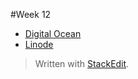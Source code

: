 #Week 12


- [Digital Ocean](https://www.digitalocean.com/pricing/)
- [Linode](https://www.linode.com/pricing)

> Written with [StackEdit](https://stackedit.io/).